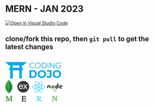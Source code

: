 # MERN - JAN 2023

[![Open in Visual Studio Code](https://img.shields.io/badge/open%20in%20vscode-blue??style=for-the-badge&logo=visualstudiocode)](https://open.vscode.dev//Dalihamrouni/mern_pt_acc_jan_2023)


## clone/fork this repo, then `git pull` to get the latest changes

<br/>

<img src="https://github.com/Dalihamrouni/git_assets/blob/1d218fe43c3f241a90113a462c3f890fe59c172e/CD_Horizontal_Logo_Blue.png" alt="Coding Dojo Logo" width="180">

<br/>

<img src="https://github.com/Dalihamrouni/git_assets/blob/1d218fe43c3f241a90113a462c3f890fe59c172e/MERN-logo.png" alt="MERN logo" width="180">
